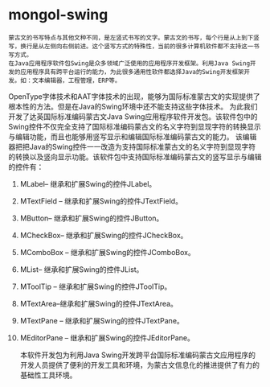 # mongol-swing
    蒙古文的书写特点与其他文种不同，是左竖式书写的文字。蒙古文的书写，每个行是从上到下竖写，换行是从左侧向右侧前进。这个竖写方式的特殊性，当前的很多计算机软件都不支持这一书写方式。
    在Java应用程序软件包Swing是众多领域广泛使用的应用程序开发框架。利用Java Swing开发的应用程序具有跨平台运行的能力，为此很多通用性软件都选择Java的Swing开发框架开发。如：文本编辑器，工程管理，ERP等。
OpenType字体技术和AAT字体技术的出现，能够为国际标准蒙古文的实现提供了根本性的方法。但是在Java的Swing环境中还不能支持这些字体技术。
    为此我们开发了达英国际标准编码蒙古文Java Swing应用程序软件开发包。该软件包中的Swing控件不仅完全支持了国际标准编码蒙古文的名义字符到显现字符的转换显示与编辑功能，而且也能够用竖写显示和编辑国际标准编码蒙古文的能力。
    该编辑器把把Java的Swing控件一一改造为支持国际标准蒙古文的名义字符到显现字符的转换以及竖向显示功能。该软件包中支持国际标准编码蒙古文的竖写显示与编辑的控件有：
1.	MLabel– 继承和扩展Swing的控件JLabel。
2.	MTextField – 继承和扩展Swing的控件JTextField。
3.	MButton– 继承和扩展Swing的控件JButton。
4.	MCheckBox– 继承和扩展Swing的控件JCheckBox。
5.	MComboBox – 继承和扩展Swing的控件JComboBox。
6.	MList– 继承和扩展Swing的控件JList。
7.	MToolTip – 继承和扩展Swing的控件JToolTip。
8.	MTextArea–继承和扩展Swing的控件JTextArea。
9.	MTextPane – 继承和扩展Swing的控件JTextPane。
10.	MEditorPane – 继承和扩展Swing的控件JEditorPane。

    本软件开发包为利用Java Swing开发跨平台国际标准编码蒙古文应用程序的开发人员提供了便利的开发工具和环境，为蒙古文信息化的推进提供了有力的基础性工具环境。
